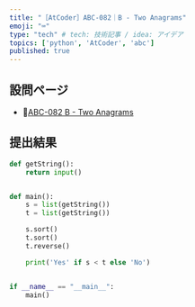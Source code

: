 ```yaml
---
title: "［AtCoder］ABC-082｜B - Two Anagrams"
emoji: "⌨️"
type: "tech" # tech: 技術記事 / idea: アイデア
topics: ['python', 'AtCoder', 'abc']
published: true
---
```


## 設問ページ

- 🔗[ABC-082 B - Two Anagrams](https://atcoder.jp/contests/abc082/tasks/abc082_b)

## 提出結果

```python
def getString():
    return input()


def main():
    s = list(getString())
    t = list(getString())

    s.sort()
    t.sort()
    t.reverse()

    print('Yes' if s < t else 'No')


if __name__ == "__main__":
    main()
```

